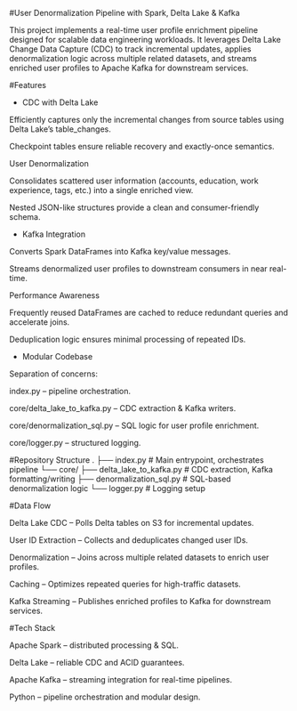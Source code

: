 #User Denormalization Pipeline with Spark, Delta Lake & Kafka

This project implements a real-time user profile enrichment pipeline designed for scalable data engineering workloads. It leverages Delta Lake Change Data Capture (CDC) to track incremental updates, applies denormalization logic across multiple related datasets, and streams enriched user profiles to Apache Kafka for downstream services.

#Features

* CDC with Delta Lake

Efficiently captures only the incremental changes from source tables using Delta Lake’s table_changes.

Checkpoint tables ensure reliable recovery and exactly-once semantics.

User Denormalization

Consolidates scattered user information (accounts, education, work experience, tags, etc.) into a single enriched view.

Nested JSON-like structures provide a clean and consumer-friendly schema.


* Kafka Integration

Converts Spark DataFrames into Kafka key/value messages.

Streams denormalized user profiles to downstream consumers in near real-time.

Performance Awareness

Frequently reused DataFrames are cached to reduce redundant queries and accelerate joins.

Deduplication logic ensures minimal processing of repeated IDs.


* Modular Codebase

Separation of concerns:

index.py – pipeline orchestration.

core/delta_lake_to_kafka.py – CDC extraction & Kafka writers.

core/denormalization_sql.py – SQL logic for user profile enrichment.

core/logger.py – structured logging.


#Repository Structure
.
├── index.py                        # Main entrypoint, orchestrates pipeline
└── core/
    ├── delta_lake_to_kafka.py      # CDC extraction, Kafka formatting/writing
    ├── denormalization_sql.py      # SQL-based denormalization logic
    └── logger.py                   # Logging setup

#Data Flow

Delta Lake CDC – Polls Delta tables on S3 for incremental updates.

User ID Extraction – Collects and deduplicates changed user IDs.

Denormalization – Joins across multiple related datasets to enrich user profiles.

Caching – Optimizes repeated queries for high-traffic datasets.

Kafka Streaming – Publishes enriched profiles to Kafka for downstream services.

#Tech Stack

Apache Spark – distributed processing & SQL.

Delta Lake – reliable CDC and ACID guarantees.

Apache Kafka – streaming integration for real-time pipelines.

Python – pipeline orchestration and modular design.


